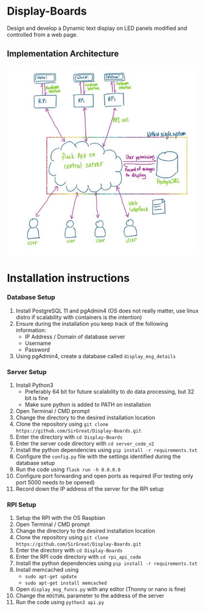 # Display-Boards
Design and develop a Dynamic text display on LED panels modified and  controlled from a web page.
## Implementation Architecture
![Image of Architecture](/readme_images/Architecture.jpg)

# Installation instructions

### Database Setup
1. Install PostgreSQL 11 and pgAdmin4 (OS does not really matter, use linux distro if scalability with containers is the intention)
2. Ensure during the installation you keep track of the following information:
    * IP Address / Domain of database server
    * Username
    * Password
3. Using pgAdmin4, create a database called ```display_msg_details```

### Server Setup
1. Install Python3 
    * Preferably 64 bit for future scalability to do data processing, but 32 bit is fine
    * Make sure python is added to PATH on installation
2. Open Terminal / CMD prompt
3. Change the directory to the desired installation location
4. Clone the repository using ```git clone https://github.com/SirGreat/Display-Boards.git```
5. Enter the directory with ```cd Display-Boards```
6. Enter the server code directory with ```cd server_code_v2```
7. Install the python dependencies using ```pip install -r requirements.txt```
8. Configure the ```config.py``` file with the settings identified during the database setup
8. Run the code using ```flask run -h 0.0.0.0```
9. Configure port forwarding and open ports as required (For testing only port 5000 needs to be opened)
10. Record down the IP address of the server for the RPI setup

### RPI Setup
1. Setup the RPI with the OS Raspbian
2. Open Terminal / CMD prompt
3. Change the directory to the desired installation location
4. Clone the repository using ```git clone https://github.com/SirGreat/Display-Boards.git```
5. Enter the directory with ```cd Display-Boards```
6. Enter the RPI code directory with ```cd rpi_api_code```
7. Install the python dependencies using ```pip install -r requirements.txt```
8. Install memcached using
    * ```sudo apt-get update```
    * ```sudo apt-get install memcached```
9. Open ```display_msg_funcs.py``` with any editor (Thonny or nano is fine)
10. Change the ```HOSTURL``` parameter to the address of the server
8. Run the code using ```python3 api.py```


